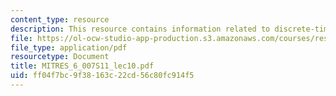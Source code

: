 ```yaml
---
content_type: resource
description: This resource contains information related to discrete-time fourier series.
file: https://ol-ocw-studio-app-production.s3.amazonaws.com/courses/res-6-007-signals-and-systems-spring-2011/ff04f7bc9f38163c22cd56c80fc914f5_MITRES_6_007S11_lec10.pdf
file_type: application/pdf
resourcetype: Document
title: MITRES_6_007S11_lec10.pdf
uid: ff04f7bc-9f38-163c-22cd-56c80fc914f5
---
```

